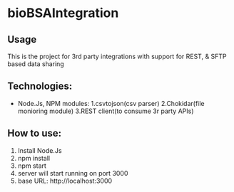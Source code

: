 

# bioBSAIntegration



## Usage
This is the project for 3rd party integrations with support for REST, & SFTP based data sharing 


Technologies: 
-------------
- Node.Js, NPM modules: 1.csvtojson(csv parser) 2.Chokidar(file monioring module) 3.REST client(to consume 3r party APIs) 

How to use:
-------------
1. Install Node.Js
2. npm install
3. npm start
4. server will start running on port 3000
5. base URL: http://localhost:3000